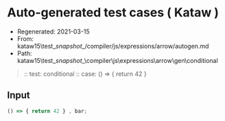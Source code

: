 # Auto-generated test cases ( Kataw )
- Regenerated: 2021-03-15
- From: kataw15\test\__snapshot__/compiler/js/expressions/arrow/autogen.md
- Path: kataw15\test\__snapshot__\compiler\js\expressions\arrow\gen\conditional
> :: test: conditional
> :: case: () => { return 42 }
## Input

`````js
() => { return 42 } , bar;
`````
